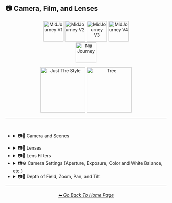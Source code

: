 <h2>📷 Camera, Film, and Lenses</h2>

<div align="center">

[<img src="/Images/Repo_Parts/Buttons/Version_Buttons/button_version_V1_inactive.webp?raw=true" alt="MidJourney V1" height="64" />](/Pages/MJ_V1/Style_Pages/Sphere/Camera.md)
[<img src="/Images/Repo_Parts/Buttons/Version_Buttons/button_version_V2_inactive.webp?raw=true" alt="MidJourney V2" height="64" />](/Pages/MJ_V2/Style_Pages/Sphere/Camera.md)
[<img src="/Images/Repo_Parts/Buttons/Version_Buttons/button_version_V3_inactive.webp?raw=true" alt="MidJourney V3" height="64" />](/Pages/MJ_V3/Style_Pages/Just_The_Style/Camera.md)
[<img src="/Images/Repo_Parts/Buttons/Version_Buttons/button_version_V4_active.webp?raw=true" alt="MidJourney V4" height="64" />](/Pages/MJ_V4/Style_Pages/Tree/Camera.md)
<br>
[<img src="/Images/Repo_Parts/Buttons/Version_Buttons/button_version_niji_inactive_full.webp?raw=true" alt="Niji Journey" height="64" />](/Pages/Niji_Journey/Style_Pages/Camera.md)

[<img src="/Images/Repo_Parts/Buttons/Image_Type_Buttons/button_just_the_style_inactive.webp?raw=true" alt="Just The Style" width="140.5" />](/Pages/MJ_V4/Style_Pages/Just_The_Style/Camera.md)
[<img src="/Images/Repo_Parts/Buttons/Image_Type_Buttons/button_tree_active.webp?raw=true" alt="Tree" width="140.5" />](/Pages/MJ_V4/Style_Pages/Tree/Camera.md)

</div>

<hr>
<br>


- <details><summary>📷🌇 Camera and Scenes</summary><p><div align="center">

	| Scene |
	| :-: |
	| <img src="/Images/MJ_V4/V4_Alpha_3.5/Midjourney_Styles_(tree)/Camera/Tree_Scene.png?raw=true" width="256" /> |
	
	<br>

	| Photography | Filmic | Cinematic |
	| :-: | :-: | :-: |
	| <img src="/Images/MJ_V4/V4_Alpha_3.5/Midjourney_Styles_(tree)/Camera/Tree_Photography.png?raw=true" width="256" /> | <img src="/Images/MJ_V4/V4_Alpha_3.5/Midjourney_Styles_(tree)/Camera/Tree_Filmic.png?raw=true" width="256" /> | <img src="/Images/MJ_V4/V4_Alpha_3.5/Midjourney_Styles_(tree)/Camera/Tree_Cinematic.png?raw=true" width="256" /> | 
	
	<br>
	
	| Dramatic | Glamor Shot |
	| :-: | :-: |
	| <img src="/Images/MJ_V4/V4_Alpha_3.5/Midjourney_Styles_(tree)/Camera/Tree_Dramatic.png?raw=true" width="256" /> | <img src="/Images/MJ_V4/V4_Alpha_3.5/Midjourney_Styles_(tree)/Camera/Tree_Glamor_Shot.png?raw=true" width="256" /> |

	<br>

	| Golden Hour | Blue Hour |
	| :-: | :-: |
	| <img src="/Images/MJ_V4/V4_Alpha_3.5/Midjourney_Styles_(tree)/Camera/Tree_Golden_Hour.png?raw=true" width="256" /> | <img src="/Images/MJ_V4/V4_Alpha_3.5/Midjourney_Styles_(tree)/Camera/Tree_Blue_Hour.png?raw=true" width="256" /> |

	<br>
	
	| Award Winning Photography | Establishing Shot | Nightography |
	| :-: | :-: | :-: |
	| <img src="/Images/MJ_V4/V4_Alpha_3.5/Midjourney_Styles_(tree)/Camera/Tree_Award_Winning_Photography.png?raw=true" width="256" /> | <img src="/Images/MJ_V4/V4_Alpha_3.5/Midjourney_Styles_(tree)/Camera/Tree_Establishing_Shot.png?raw=true" width="256" /> | <img src="/Images/MJ_V4/V4_Alpha_3.5/Midjourney_Styles_(tree)/Camera/Tree_Nightography.png?raw=true" width="256" /> |

	<br>

	| Photoshoot | Portrait | Cinematic Haze |
	| :-: | :-: | :-: |
	| <img src="/Images/MJ_V4/V4_Alpha_3.5/Midjourney_Styles_(tree)/Camera/Tree_Photoshoot.png?raw=true" width="256" /> | <img src="/Images/MJ_V4/V4_Alpha_3.5/Midjourney_Styles_(tree)/Camera/Tree_Portrait.png?raw=true" width="256" /> | <img src="/Images/MJ_V4/V4_Alpha_3.5/Midjourney_Styles_(tree)/Camera/Tree_Cinematic_Haze.png?raw=true" width="256" /> |

	<br>
	
	| Subject |
	| :-: |
	| <img src="/Images/MJ_V4/V4_Alpha_3.5/Midjourney_Styles_(tree)/Camera/Tree_Subject.png?raw=true" width="256" /> |
	
	<br>
	
	| Pose | Gesture | Profile |
	| :-: | :-: | :-: |
	| <img src="/Images/MJ_V4/V4_Alpha_3.5/Midjourney_Styles_(tree)/Camera/Tree_Pose.png?raw=true" width="256" /> | <img src="/Images/MJ_V4/V4_Alpha_3.5/Midjourney_Styles_(tree)/Camera/Tree_Gesture.png?raw=true" width="256" /> | <img src="/Images/MJ_V4/V4_Alpha_3.5/Midjourney_Styles_(tree)/Camera/Tree_Profile.png?raw=true" width="256" /> |

	<br>
	
	| High-Speed Photograph | Time-Lapse | Motion Capture |
	| :-: | :-: | :-: |
	| <img src="/Images/MJ_V4/V4_Alpha_3.5/Midjourney_Styles_(tree)/Camera/Tree_High-Speed_Photograph.png?raw=true" width="256" /> | <img src="/Images/MJ_V4/V4_Alpha_3.5/Midjourney_Styles_(tree)/Camera/Tree_Time-Lapse.png?raw=true" width="256" /> | <img src="/Images/MJ_V4/V4_Alpha_3.5/Midjourney_Styles_(tree)/Camera/Tree_Motion_Capture.png?raw=true" width="256" /> |

	<br>
	
	| Claymation | Video Frame Capture |
	| :-: | :-: |
	| <img src="/Images/MJ_V4/V4_Alpha_3.5/Midjourney_Styles_(tree)/Camera/Tree_Claymation.png?raw=true" width="256" /> | <img src="/Images/MJ_V4/V4_Alpha_3.5/Midjourney_Styles_(tree)/Camera/Tree_Video_Frame_Capture.png?raw=true" width="256" /> |

	<br>

	| Stop Motion | Stop-motion Animation Frame |
	| :-: | :-: |
	| <img src="/Images/MJ_V4/V4_Alpha_3.5/Midjourney_Styles_(tree)/Camera/Tree_Stop_Motion.png?raw=true" width="256" /> | <img src="/Images/MJ_V4/V4_Alpha_3.5/Midjourney_Styles_(tree)/Camera/Tree_Stop-motion_Animation_Frame.png?raw=true" width="256" /> |

	<br>

	| Color Grading | Bokeh | Film Grain |
	| :-: | :-: | :-: |
	| <img src="/Images/MJ_V4/V4_Alpha_3.5/Midjourney_Styles_(tree)/Camera/Tree_Color_Grading.png?raw=true" width="256" /> | <img src="/Images/MJ_V4/V4_Alpha_3.5/Midjourney_Styles_(tree)/Camera/Tree_Bokeh.png?raw=true" width="256" /> | <img src="/Images/MJ_V4/V4_Alpha_3.5/Midjourney_Styles_(tree)/Camera/Tree_Film_Grain.png?raw=true" width="256" /> |
	
	<br>
	
	| Surveillance | Surveillance Footage |
	| :-: | :-: |
	| <img src="/Images/MJ_V4/V4_Alpha_3.5/Midjourney_Styles_(tree)/Camera/Tree_Surveillance.png?raw=true" width="256" /> | <img src="/Images/MJ_V4/V4_Alpha_3.5/Midjourney_Styles_(tree)/Camera/Tree_Surveillance_Footage.png?raw=true" width="256" /> |
	
	<br>
	
	| Security Footage | CCTV |
	| :-: | :-: |
	| <img src="/Images/MJ_V4/V4_Alpha_3.5/Midjourney_Styles_(tree)/Camera/Tree_Security_Footage.png?raw=true" width="256" /> | <img src="/Images/MJ_V4/V4_Alpha_3.5/Midjourney_Styles_(tree)/Camera/Tree_CCTV.png?raw=true" width="256" /> |

	<br>

	| Dashcam-Footage | Satellite Imagery | Paparazzi Photography |
	| :-: | :-: | :-: |
	| <img src="/Images/MJ_V4/V4_Alpha_3.5/Midjourney_Styles_(tree)/Camera/Tree_Dashcam-Footage.png?raw=true" width="256" /> | <img src="/Images/MJ_V4/V4_Alpha_3.5/Midjourney_Styles_(tree)/Camera/Tree_Satellite_Imagery.png?raw=true" width="256" /> | <img src="/Images/MJ_V4/V4_Alpha_3.5/Midjourney_Styles_(tree)/Camera/Tree_Paparazzi_Photography.png?raw=true" width="256" /> |
	
	<br>

	| Underwater Photography | Wildlife Photography | National Geographic Photo |
	| :-: | :-: | :-: |
	| <img src="/Images/MJ_V4/V4_Alpha_3.5/Midjourney_Styles_(tree)/Camera/Tree_Underwater_Photography.png?raw=true" width="256" /> | <img src="/Images/MJ_V4/V4_Alpha_3.5/Midjourney_Styles_(tree)/Camera/Tree_Wildlife_Photography.png?raw=true" width="256" /> | <img src="/Images/MJ_V4/V4_Alpha_3.5/Midjourney_Styles_(tree)/Camera/Tree_National_Geographic_Photo.png?raw=true" width="256" /> |

	<br>
	
	| Editorial Photography | Associated Press Photo | Photojournalism |
	| :-: | :-: | :-: |
	| <img src="/Images/MJ_V4/V4_Alpha_3.5/Midjourney_Styles_(tree)/Camera/Tree_Editorial_Photography.png?raw=true" width="256" /> | <img src="/Images/MJ_V4/V4_Alpha_3.5/Midjourney_Styles_(tree)/Camera/Tree_Associated_Press_Photo.png?raw=true" width="256" /> | <img src="/Images/MJ_V4/V4_Alpha_3.5/Midjourney_Styles_(tree)/Camera/Tree_Photojournalism.png?raw=true" width="256" /> |

	<br>

	| Action Scene | War Photography |
	| :-: | :-: |
	| <img src="/Images/MJ_V4/V4_Alpha_3.5/Midjourney_Styles_(tree)/Camera/Tree_Action_Scene.png?raw=true" width="256" /> | <img src="/Images/MJ_V4/V4_Alpha_3.5/Midjourney_Styles_(tree)/Camera/Tree_War_Photography.png?raw=true" width="256" /> |

	</div></p></details>

<!--
- <details><summary>📷🌇 Camera and Film Types</summary><p><div align="center">

	| Camcorder Effect | DSLR | Night Vision |
	| :-: | :-: | :-: |
	| <img src="/Images/MJ_V4/V4_Alpha_3.5/Midjourney_Styles_(tree)/Camera/Tree_Camcorder_Effect.png?raw=true" width="256" /> | <img src="/Images/MJ_V4/V4_Alpha_3.5/Midjourney_Styles_(tree)/Camera/Tree_DSLR.png?raw=true" width="256" /> | <img src="/Images/MJ_V4/V4_Alpha_3.5/Midjourney_Styles_(tree)/Camera/Tree_Night_Vision.png?raw=true" width="256" /> |
	
	<br>

	| Drone Photography | GoPro Video | Unregistered Hypercam 2 |
	| :-: | :-: | :-: |
	| <img src="/Images/MJ_V4/V4_Alpha_3.5/Midjourney_Styles_(tree)/Camera/Tree_Drone_Photography.png?raw=true" width="256" /> | <img src="/Images/MJ_V4/V4_Alpha_3.5/Midjourney_Styles_(tree)/Camera/Tree_GoPro_Video.png?raw=true" width="256" /> | <img src="/Images/MJ_V4/V4_Alpha_3.5/Midjourney_Styles_(tree)/Camera/Tree_Unregistered_Hypercam_2.png?raw=true" width="256" /> |

	<br>
	
	| Hyperspectral Imaging | Multispectral Imaging | Schlieren |
	| :-: | :-: | :-: |
	| <img src="/Images/MJ_V4/V4_Alpha_3.5/Midjourney_Styles_(tree)/Camera/Tree_Hyperspectral_Imaging.png?raw=true" width="256" /> | <img src="/Images/MJ_V4/V4_Alpha_3.5/Midjourney_Styles_(tree)/Camera/Tree_Multispectral_Imaging.png?raw=true" width="256" /> | <img src="/Images/MJ_V4/V4_Alpha_3.5/Midjourney_Styles_(tree)/Camera/Tree_Schlieren.png?raw=true" width="256" /> |
	
	<br>
	
	| Disposable Camera | Disposable Camera Photo |
	| :-: | :-: |
	| <img src="/Images/MJ_V4/V4_Alpha_3.5/Midjourney_Styles_(tree)/Camera/Tree_Disposable_Camera.png?raw=true" width="256" /> | <img src="/Images/MJ_V4/V4_Alpha_3.5/Midjourney_Styles_(tree)/Camera/Tree_Disposable_Camera_Photo.png?raw=true" width="256" /> |

	<br>
	
	| Polaroid |
	| :-: |
	| <img src="/Images/MJ_V4/V4_Alpha_3.5/Midjourney_Styles_(tree)/Camera/Tree_Polaroid.png?raw=true" width="256" /> |
	
	<br>
	
	| Ektachrome | Fujifilm Superia | Instax |
	| :-: | :-: | :-: |
	| <img src="/Images/MJ_V4/V4_Alpha_3.5/Midjourney_Styles_(tree)/Camera/Tree_Ektachrome.png?raw=true" width="256" /> | <img src="/Images/MJ_V4/V4_Alpha_3.5/Midjourney_Styles_(tree)/Camera/Tree_Fujifilm_Superia.png?raw=true" width="256" /> | <img src="/Images/MJ_V4/V4_Alpha_3.5/Midjourney_Styles_(tree)/Camera/Tree_Instax.png?raw=true" width="256" /> |

	<br>
	
	| Kodak Ektar | Kodak Gold 200 | Kodak Portra |
	| :-: | :-: | :-: |
	| <img src="/Images/MJ_V4/V4_Alpha_3.5/Midjourney_Styles_(tree)/Camera/Tree_Kodak_Ektar.png?raw=true" width="256" /> | <img src="/Images/MJ_V4/V4_Alpha_3.5/Midjourney_Styles_(tree)/Camera/Tree_Kodak_Gold_200.png?raw=true" width="256" /> | <img src="/Images/MJ_V4/V4_Alpha_3.5/Midjourney_Styles_(tree)/Camera/Tree_Kodak_Portra.png?raw=true" width="256" /> |
	
	<br>
	
	| Nikon D750 | Provia | Velvia |
	| :-: | :-: | :-: |
	| <img src="/Images/MJ_V4/V4_Alpha_3.5/Midjourney_Styles_(tree)/Camera/Tree_Nikon_D750.png?raw=true" width="256" /> | <img src="/Images/MJ_V4/V4_Alpha_3.5/Midjourney_Styles_(tree)/Camera/Tree_Provia.png?raw=true" width="256" /> | <img src="/Images/MJ_V4/V4_Alpha_3.5/Midjourney_Styles_(tree)/Camera/Tree_Velvia.png?raw=true" width="256" /> |
	
	<br>
	
	| Lomo | Pinhole Photography | CinemaScope |
	| :-: | :-: | :-: |
	| <img src="/Images/MJ_V4/V4_Alpha_3.5/Midjourney_Styles_(tree)/Camera/Tree_Lomo.png?raw=true" width="256" /> | <img src="/Images/MJ_V4/V4_Alpha_3.5/Midjourney_Styles_(tree)/Camera/Tree_Pinhole_Photography.png?raw=true" width="256" /> | <img src="/Images/MJ_V4/V4_Alpha_3.5/Midjourney_Styles_(tree)/Camera/Tree_CinemaScope.png?raw=true" width="256" /> |

	<br>
	
	| Tri-X 400 TX | Ilford HP5 | Photogram |
	| :-: | :-: | :-: |
	| <img src="/Images/MJ_V4/V4_Alpha_3.5/Midjourney_Styles_(tree)/Camera/Tree_Tri-X_400_TX.png?raw=true" width="256" /> | <img src="/Images/MJ_V4/V4_Alpha_3.5/Midjourney_Styles_(tree)/Camera/Tree_Ilford_HP5.png?raw=true" width="256" /> | <img src="/Images/MJ_V4/V4_Alpha_3.5/Midjourney_Styles_(tree)/Camera/Tree_Photogram.png?raw=true" width="256" /> |
	
	<br>

	| VistaVision | Technirama |
	| :-: | :-: |
	| <img src="/Images/MJ_V4/V4_Alpha_3.5/Midjourney_Styles_(tree)/Camera/Tree_VistaVision.png?raw=true" width="256" /> | <img src="/Images/MJ_V4/V4_Alpha_3.5/Midjourney_Styles_(tree)/Camera/Tree_Technirama.png?raw=true" width="256" /> |

	<br>

	| Techniscope | Super-35 |
	| :-: | :-: |
	| <img src="/Images/MJ_V4/V4_Alpha_3.5/Midjourney_Styles_(tree)/Camera/Tree_Techniscope.png?raw=true" width="256" /> | <img src="/Images/MJ_V4/V4_Alpha_3.5/Midjourney_Styles_(tree)/Camera/Tree_Super-35.png?raw=true" width="256" /> |

	<br>

	| Panavision | Super-Panavision-70 |
	| :-: | :-: |
	| <img src="/Images/MJ_V4/V4_Alpha_3.5/Midjourney_Styles_(tree)/Camera/Tree_Panavision.png?raw=true" width="256" /> | <img src="/Images/MJ_V4/V4_Alpha_3.5/Midjourney_Styles_(tree)/Camera/Tree_Super-Panavision-70.png?raw=true" width="256" /> |

	<br>

	| Cinerama | Kinopanorama | Cinemiracle |
	| :-: | :-: | :-: |
	| <img src="/Images/MJ_V4/V4_Alpha_3.5/Midjourney_Styles_(tree)/Camera/Tree_Cinerama.png?raw=true" width="256" /> | <img src="/Images/MJ_V4/V4_Alpha_3.5/Midjourney_Styles_(tree)/Camera/Tree_Kinopanorama.png?raw=true" width="256" /> | <img src="/Images/MJ_V4/V4_Alpha_3.5/Midjourney_Styles_(tree)/Camera/Tree_Cinemiracle.png?raw=true" width="256" /> |

	<br>
	
	| Daguerrotype | Ambrotype | Calotype |
	| :-: | :-: | :-: |
	| <img src="/Images/MJ_V4/V4_Alpha_3.5/Midjourney_Styles_(tree)/Camera/Tree_Daguerrotype.png?raw=true" width="256" /> | <img src="/Images/MJ_V4/V4_Alpha_3.5/Midjourney_Styles_(tree)/Camera/Tree_Ambrotype.png?raw=true" width="256" /> | <img src="/Images/MJ_V4/V4_Alpha_3.5/Midjourney_Styles_(tree)/Camera/Tree_Calotype.png?raw=true" width="256" /> |
	
	<br>
	
	| Tintype | Film-Negative |
	| :-: | :-: |
	| <img src="/Images/MJ_V4/V4_Alpha_3.5/Midjourney_Styles_(tree)/Camera/Tree_Tintype.png?raw=true" width="256" /> | <img src="/Images/MJ_V4/V4_Alpha_3.5/Midjourney_Styles_(tree)/Camera/Tree_Film-Negative.png?raw=true" width="256" /> |

	<br>
	
	| Full Frame |
	| :-: |
	| <img src="/Images/MJ_V4/V4_Alpha_3.5/Midjourney_Styles_(tree)/Camera/Tree_Full_Frame.png?raw=true" width="256" /> |

	</div></p></details>

- <details><summary>📷🎞 Film Sizes</summary><p><div align="center">

    | Shot on 8mm | Shot on 9.5mm |
    | :-: | :-: |
    | <img src="/Images/MJ_V4/V4_Alpha_3.5/Midjourney_Styles_(tree)/Camera/Tree_Shot_on_8mm.png?raw=true" width="256" /> | <img src="/Images/MJ_V4/V4_Alpha_3.5/Midjourney_Styles_(tree)/Camera/Tree_Shot_on_9.5mm.png?raw=true" width="256" /> |

    <br>

    | Shot on 16mm | Shot on 17.5mm | Shot on 28mm |
    | :-: | :-: | :-: |
    | <img src="/Images/MJ_V4/V4_Alpha_3.5/Midjourney_Styles_(tree)/Camera/Tree_Shot_on_16mm.png?raw=true" width="256" /> | <img src="/Images/MJ_V4/V4_Alpha_3.5/Midjourney_Styles_(tree)/Camera/Tree_Shot_on_17.5mm.png?raw=true" width="256" /> | <img src="/Images/MJ_V4/V4_Alpha_3.5/Midjourney_Styles_(tree)/Camera/Tree_Shot_on_28mm.png?raw=true" width="256" /> |

    <br>

    | Shot on 35mm | 35mm | Expired 35mm Film |
    | :-: | :-: | :-: |
    | <img src="/Images/MJ_V4/V4_Alpha_3.5/Midjourney_Styles_(tree)/Camera/Tree_Shot_on_35mm.png?raw=true" width="256" /> | <img src="/Images/MJ_V4/V4_Alpha_3.5/Midjourney_Styles_(tree)/Camera/Tree_35mm.png?raw=true" width="256" /> | <img src="/Images/MJ_V4/V4_Alpha_3.5/Midjourney_Styles_(tree)/Camera/Tree_Expired_35mm_Film.png?raw=true" width="256" /> |

    <br>

    | Shot on 65mm | Expired 65mm Film |
    | :-: | :-: |
    | <img src="/Images/MJ_V4/V4_Alpha_3.5/Midjourney_Styles_(tree)/Camera/Tree_Shot_on_65mm.png?raw=true" width="256" /> | <img src="/Images/MJ_V4/V4_Alpha_3.5/Midjourney_Styles_(tree)/Camera/Tree_Expired_65mm_Film.png?raw=true" width="256" /> |

	<br>

	| Shot on 70mm | Shot on IMAX 70mm |
	| :-: | :-: |
	| <img src="/Images/MJ_V4/V4_Alpha_3.5/Midjourney_Styles_(tree)/Camera/Tree_Shot_on_70mm.png?raw=true" width="256" /> | <img src="/Images/MJ_V4/V4_Alpha_3.5/Midjourney_Styles_(tree)/Camera/Tree_Shot_on_IMAX_70mm.png?raw=true" width="256" /> |

  </div></p></details>


- <details><summary>📷🥽 Lens Sizes</summary><p><div align="center">

	| 15mm Lens | 35mm Lens | 85mm Lens |
	| :-: | :-: | :-: |
	| <img src="/Images/MJ_V4/V4_Alpha_3.5/Midjourney_Styles_(tree)/Camera/Tree_15mm_Lens.png?raw=true" width="256" /> | <img src="/Images/MJ_V4/V4_Alpha_3.5/Midjourney_Styles_(tree)/Camera/Tree_35mm_Lens.png?raw=true" width="256" /> | <img src="/Images/MJ_V4/V4_Alpha_3.5/Midjourney_Styles_(tree)/Camera/Tree_85mm_Lens.png?raw=true" width="256" /> |
	
	<br>
	
	| 100mm Lens | 200mm Lens |
	| :-: | :-: |
	| <img src="/Images/MJ_V4/V4_Alpha_3.5/Midjourney_Styles_(tree)/Camera/Tree_100mm_Lens.png?raw=true" width="256" /> | <img src="/Images/MJ_V4/V4_Alpha_3.5/Midjourney_Styles_(tree)/Camera/Tree_200mm_Lens.png?raw=true" width="256" /> |

  </div></p></details>
-->

- <details><summary>📷🔭 Lenses</summary><p><div align="center">

	| Macro | Macro View | Magnification |
	| :-: | :-: | :-: |
	| <img src="/Images/MJ_V4/V4_Alpha_3.5/Midjourney_Styles_(tree)/Camera/Tree_Macro.png?raw=true" width="256" /> | <img src="/Images/MJ_V4/V4_Alpha_3.5/Midjourney_Styles_(tree)/Camera/Tree_Macro_View.png?raw=true" width="256" /> | <img src="/Images/MJ_V4/V4_Alpha_3.5/Midjourney_Styles_(tree)/Camera/Tree_Magnification.png?raw=true" width="256" /> |
	
	<br>

	| 100x Magnification | 200x Magnification |
	| :-: | :-: |
	| <img src="/Images/MJ_V4/V4_Alpha_3.5/Midjourney_Styles_(tree)/Camera/Tree_100x_Magnification.png?raw=true" width="256" /> | <img src="/Images/MJ_V4/V4_Alpha_3.5/Midjourney_Styles_(tree)/Camera/Tree_200x_Magnification.png?raw=true" width="256" /> |
	
	<br>
	
	| 500x Magnification | 1000x Magnification |
	| :-: | :-: |
	| <img src="/Images/MJ_V4/V4_Alpha_3.5/Midjourney_Styles_(tree)/Camera/Tree_500x_Magnification.png?raw=true" width="256" /> | <img src="/Images/MJ_V4/V4_Alpha_3.5/Midjourney_Styles_(tree)/Camera/Tree_1000x_Magnification.png?raw=true" width="256" /> |
	
	<br>
	
	| Microscopic | Electron Microscope | Super-Resolution Microscopy |
	| :-: | :-: | :-: |
	| <img src="/Images/MJ_V4/V4_Alpha_3.5/Midjourney_Styles_(tree)/Camera/Tree_Microscopic.png?raw=true" width="256" /> | <img src="/Images/MJ_V4/V4_Alpha_3.5/Midjourney_Styles_(tree)/Camera/Tree_Electron_Microscope.png?raw=true" width="256" /> | <img src="/Images/MJ_V4/V4_Alpha_3.5/Midjourney_Styles_(tree)/Camera/Tree_Super-Resolution_Microscopy.png?raw=true" width="256" /> |
	
	<br>

	| Telescope | Telescopic | Telescope Photography |
	| :-: | :-: | :-: |
	| <img src="/Images/MJ_V4/V4_Alpha_3.5/Midjourney_Styles_(tree)/Camera/Tree_Telescope.png?raw=true" width="256" /> | <img src="/Images/MJ_V4/V4_Alpha_3.5/Midjourney_Styles_(tree)/Camera/Tree_Telescopic.png?raw=true" width="256" /> | <img src="/Images/MJ_V4/V4_Alpha_3.5/Midjourney_Styles_(tree)/Camera/Tree_Telescope_Photography.png?raw=true" width="256" /> |

	<br>
	
	| Telephoto | Panorama | 360 Panorama |
	| :-: | :-: | :-: |
	| <img src="/Images/MJ_V4/V4_Alpha_3.5/Midjourney_Styles_(tree)/Camera/Tree_Telephoto.png?raw=true" width="256" /> | <img src="/Images/MJ_V4/V4_Alpha_3.5/Midjourney_Styles_(tree)/Camera/Tree_Panorama.png?raw=true" width="256" /> | <img src="/Images/MJ_V4/V4_Alpha_3.5/Midjourney_Styles_(tree)/Camera/Tree_360_Panorama.png?raw=true" width="256" /> |
	
	<br>
	
	| Wide Angle | Ultra-Wide Angle | 360 Angle |
	| :-: | :-: | :-: |
	| <img src="/Images/MJ_V4/V4_Alpha_3.5/Midjourney_Styles_(tree)/Camera/Tree_Wide_Angle.png?raw=true" width="256" /> | <img src="/Images/MJ_V4/V4_Alpha_3.5/Midjourney_Styles_(tree)/Camera/Tree_Ultra-Wide_Angle.png?raw=true" width="256" /> | <img src="/Images/MJ_V4/V4_Alpha_3.5/Midjourney_Styles_(tree)/Camera/Tree_360_Angle.png?raw=true" width="256" /> |

	<br>

	| Fisheye Lens | Fisheye Lens Effect | Lens Distortion |
	| :-: | :-: | :-: |
	| <img src="/Images/MJ_V4/V4_Alpha_3.5/Midjourney_Styles_(tree)/Camera/Tree_Fisheye_Lens.png?raw=true" width="256" /> | <img src="/Images/MJ_V4/V4_Alpha_3.5/Midjourney_Styles_(tree)/Camera/Tree_Fisheye_Lens_Effect.png?raw=true" width="256" /> | <img src="/Images/MJ_V4/V4_Alpha_3.5/Midjourney_Styles_(tree)/Camera/Tree_Lens_Distortion.png?raw=true" width="256" /> |

	</div></p></details>


- <details><summary>📷🧫 Lens Filters</summary><p><div align="center">

	| Color-Gel | Filter |
	| :-: | :-: |
	| <img src="/Images/MJ_V4/V4_Alpha_3.5/Midjourney_Styles_(tree)/Camera/Tree_Color-Gel.png?raw=true" width="256" /> | <img src="/Images/MJ_V4/V4_Alpha_3.5/Midjourney_Styles_(tree)/Camera/Tree_Filter.png?raw=true" width="256" /> |
	
	<br>

	| Photographic-Filter | Diffusion-Filter |
	| :-: | :-: |
	| <img src="/Images/MJ_V4/V4_Alpha_3.5/Midjourney_Styles_(tree)/Camera/Tree_Photographic-Filter.png?raw=true" width="256" /> | <img src="/Images/MJ_V4/V4_Alpha_3.5/Midjourney_Styles_(tree)/Camera/Tree_Diffusion-Filter.png?raw=true" width="256" /> |
	
	<br>
	
	| Dichroic-Filter | UV-Filter |
	| :-: | :-: |
	| <img src="/Images/MJ_V4/V4_Alpha_3.5/Midjourney_Styles_(tree)/Camera/Tree_Dichroic-Filter.png?raw=true" width="256" /> | <img src="/Images/MJ_V4/V4_Alpha_3.5/Midjourney_Styles_(tree)/Camera/Tree_UV-Filter.png?raw=true" width="256" /> |
	
	<br>
	
	| Polarization-Filter | Polarizer |
	| :-: | :-: |
	| <img src="/Images/MJ_V4/V4_Alpha_3.5/Midjourney_Styles_(tree)/Camera/Tree_Polarization-Filter.png?raw=true" width="256" /> | <img src="/Images/MJ_V4/V4_Alpha_3.5/Midjourney_Styles_(tree)/Camera/Tree_Polarizer.png?raw=true" width="256" /> |
	
	<br>
	
	| Infrared-Filter | Infrared-Cut-Off-Filter |
	| :-: | :-: |
	| <img src="/Images/MJ_V4/V4_Alpha_3.5/Midjourney_Styles_(tree)/Camera/Tree_Infrared-Filter.png?raw=true" width="256" /> | <img src="/Images/MJ_V4/V4_Alpha_3.5/Midjourney_Styles_(tree)/Camera/Tree_Infrared-Cut-Off-Filter.png?raw=true" width="256" /> |
	
	<br>
	
	| Neutral-Density-Filter | ND-Filter |
	| :-: | :-: |
	| <img src="/Images/MJ_V4/V4_Alpha_3.5/Midjourney_Styles_(tree)/Camera/Tree_Neutral-Density-Filter.png?raw=true" width="256" /> | <img src="/Images/MJ_V4/V4_Alpha_3.5/Midjourney_Styles_(tree)/Camera/Tree_ND-Filter.png?raw=true" width="256" /> |
	
	<br>
	
	| Graduated-Neutral-Density-Filter | GND-Filter |
	| :-: | :-: |
	| <img src="/Images/MJ_V4/V4_Alpha_3.5/Midjourney_Styles_(tree)/Camera/Tree_Graduated-Neutral-Density-Filter.png?raw=true" width="256" /> | <img src="/Images/MJ_V4/V4_Alpha_3.5/Midjourney_Styles_(tree)/Camera/Tree_GND-Filter.png?raw=true" width="256" /> |
	
	<br>
	
	| Astronomical-Filter | Cokin-Filter |
	| :-: | :-: |
	| <img src="/Images/MJ_V4/V4_Alpha_3.5/Midjourney_Styles_(tree)/Camera/Tree_Astronomical-Filter.png?raw=true" width="256" /> | <img src="/Images/MJ_V4/V4_Alpha_3.5/Midjourney_Styles_(tree)/Camera/Tree_Cokin-Filter.png?raw=true" width="256" /> |

  </div></p></details>


- <details><summary>📷⚙ Camera Settings (Aperture, Exposure, Color and White Balance, etc.)</summary><p><div align="center">

	| Exposure | Short Exposure | Long Exposure |
	| :-: | :-: | :-: |
	| <img src="/Images/MJ_V4/V4_Alpha_3.5/Midjourney_Styles_(tree)/Camera/Tree_Exposure.png?raw=true" width="256" /> | <img src="/Images/MJ_V4/V4_Alpha_3.5/Midjourney_Styles_(tree)/Camera/Tree_Short_Exposure.png?raw=true" width="256" /> | <img src="/Images/MJ_V4/V4_Alpha_3.5/Midjourney_Styles_(tree)/Camera/Tree_Long_Exposure.png?raw=true" width="256" /> | 
	
	<br>
	
	| Double-Exposure | Shutter Speed 1/1000 | Shutter Speed 1/2 |
	| :-: | :-: | :-: |
	| <img src="/Images/MJ_V4/V4_Alpha_3.5/Midjourney_Styles_(tree)/Camera/Tree_Double-Exposure.png?raw=true" width="256" /> | <img src="/Images/MJ_V4/V4_Alpha_3.5/Midjourney_Styles_(tree)/Camera/Tree_Shutter_Speed_11000.png?raw=true" width="256" /> | <img src="/Images/MJ_V4/V4_Alpha_3.5/Midjourney_Styles_(tree)/Camera/Tree_Shutter_Speed_12.png?raw=true" width="256" /> | 

	<br>
	
	| Aperture | F/2.8 | F/22 |
	| :-: | :-: | :-: |
	| <img src="/Images/MJ_V4/V4_Alpha_3.5/Midjourney_Styles_(tree)/Camera/Tree_Aperture.png?raw=true" width="256" /> | <img src="/Images/MJ_V4/V4_Alpha_3.5/Midjourney_Styles_(tree)/Camera/Tree_F2.8.png?raw=true" width="256" /> | <img src="/Images/MJ_V4/V4_Alpha_3.5/Midjourney_Styles_(tree)/Camera/Tree_F22.png?raw=true" width="256" /> | 

	<br>
	
	| Gamma | White Balance |
	| :-: | :-: |
	| <img src="/Images/MJ_V4/V4_Alpha_3.5/Midjourney_Styles_(tree)/Camera/Tree_Gamma.png?raw=true" width="256" /> | <img src="/Images/MJ_V4/V4_Alpha_3.5/Midjourney_Styles_(tree)/Camera/Tree_White_Balance.png?raw=true" width="256" /> |

	</div></p></details>


- <details><summary>📷🔎 Depth of Field, Zoom, Pan, and Tilt</summary><p><div align="center">

	| Depth | Depth of Field | DOF |
	| :-: | :-: | :-: |
	| <img src="/Images/MJ_V4/V4_Alpha_3.5/Midjourney_Styles_(tree)/Camera/Tree_Depth.png?raw=true" width="256" /> | <img src="/Images/MJ_V4/V4_Alpha_3.5/Midjourney_Styles_(tree)/Camera/Tree_Depth_of_Field.png?raw=true" width="256" /> | <img src="/Images/MJ_V4/V4_Alpha_3.5/Midjourney_Styles_(tree)/Camera/Tree_DOF.png?raw=true" width="256" /> |
	
	<br>
	
	| Zoom | Dolly Zoom |
	| :-: | :-: |
	| <img src="/Images/MJ_V4/V4_Alpha_3.5/Midjourney_Styles_(tree)/Camera/Tree_Zoom.png?raw=true" width="256" /> | <img src="/Images/MJ_V4/V4_Alpha_3.5/Midjourney_Styles_(tree)/Camera/Tree_Dolly_Zoom.png?raw=true" width="256" /> |

	<br>

	| Horizon Line | Vantage Point | Vanishing Point |
	| :-: | :-: | :-: |
	| <img src="/Images/MJ_V4/V4_Alpha_3.5/Midjourney_Styles_(tree)/Camera/Tree_Horizon_Line.png?raw=true" width="256" /> | <img src="/Images/MJ_V4/V4_Alpha_3.5/Midjourney_Styles_(tree)/Camera/Tree_Vantage_Point.png?raw=true" width="256" /> | <img src="/Images/MJ_V4/V4_Alpha_3.5/Midjourney_Styles_(tree)/Camera/Tree_Vanishing_Point.png?raw=true" width="256" /> |

	<br>
	
	| Pan | Tilt |
	| :-: | :-: |
	| <img src="/Images/MJ_V4/V4_Alpha_3.5/Midjourney_Styles_(tree)/Camera/Tree_Pan.png?raw=true" width="256" /> | <img src="/Images/MJ_V4/V4_Alpha_3.5/Midjourney_Styles_(tree)/Camera/Tree_Tilt.png?raw=true" width="256" /> |

	<br>
	
	| Focal Point | Soft-Focus |
	| :-: | :-: |
	| <img src="/Images/MJ_V4/V4_Alpha_3.5/Midjourney_Styles_(tree)/Camera/Tree_Focal_Point.png?raw=true" width="256" /> | <img src="/Images/MJ_V4/V4_Alpha_3.5/Midjourney_Styles_(tree)/Camera/Tree_Soft-Focus.png?raw=true" width="256" /> |

	</div></p></details>

<!--
- <details><summary>📷◻ Megapixel Resolutions</summary><p><div align="center">

	| Megapixel | 2 Megapixels |
	| :-: | :-: |
	| <img src="/Images/MJ_V4/V4_Alpha_3.5/Midjourney_Styles_(tree)/Camera/Tree_Megapixel.png?raw=true" width="256" /> | <img src="/Images/MJ_V4/V4_Alpha_3.5/Midjourney_Styles_(tree)/Camera/Tree_2_Megapixels.png?raw=true" width="256" /> |

	| 10 Megapixels | 12 Megapixels | 16 Megapixels |
	| :-: | :-: | :-: |
	| <img src="/Images/MJ_V4/V4_Alpha_3.5/Midjourney_Styles_(tree)/Camera/Tree_10_Megapixels.png?raw=true" width="256" /> | <img src="/Images/MJ_V4/V4_Alpha_3.5/Midjourney_Styles_(tree)/Camera/Tree_12_Megapixels.png?raw=true" width="256" /> | <img src="/Images/MJ_V4/V4_Alpha_3.5/Midjourney_Styles_(tree)/Camera/Tree_16_Megapixels.png?raw=true" width="256" /> |

	| 20 Megapixels | 22 Megapixels |
	| :-: | :-: |
	| <img src="/Images/MJ_V4/V4_Alpha_3.5/Midjourney_Styles_(tree)/Camera/Tree_20_Megapixels.png?raw=true" width="256" /> | <img src="/Images/MJ_V4/V4_Alpha_3.5/Midjourney_Styles_(tree)/Camera/Tree_22_Megapixels.png?raw=true" width="256" /> |

  </div></p></details>


- <details><summary>📷 Other</summary><p><div align="center">

	| Lens Flare | Vignette | Split Toning |
	| :-: | :-: | :-: |
	| <img src="/Images/MJ_V4/V4_Alpha_3.5/Midjourney_Styles_(tree)/Camera/Tree_Lens_Flare.png?raw=true" width="256" /> | <img src="/Images/MJ_V4/V4_Alpha_3.5/Midjourney_Styles_(tree)/Camera/Tree_Vignette.png?raw=true" width="256" /> | <img src="/Images/MJ_V4/V4_Alpha_3.5/Midjourney_Styles_(tree)/Camera/Tree_Split_Toning.png?raw=true" width="256" /> | 
	
	<br>
	
	| Rephotography | Scanography | Slit-Scan Photography |
	| :-: | :-: | :-: |
	| <img src="/Images/MJ_V4/V4_Alpha_3.5/Midjourney_Styles_(tree)/Camera/Tree_Rephotography.png?raw=true" width="256" /> | <img src="/Images/MJ_V4/V4_Alpha_3.5/Midjourney_Styles_(tree)/Camera/Tree_Scanography.png?raw=true" width="256" /> | <img src="/Images/MJ_V4/V4_Alpha_3.5/Midjourney_Styles_(tree)/Camera/Tree_Slit-Scan_Photography.png?raw=true" width="256" /> |

	</div></p></details>
-->

<hr><!--------------->
<div align="center">
<h6><a href="https://github.com/willwulfken/MidJourney-Styles-and-Keywords-Reference/blob/main/README.md">⬅ Go Back To Home Page</a></h6>
</div>
